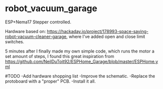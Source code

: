 # robot_vacuum_garage
ESP+Nema17 Stepper controlled.


Hardware based on: https://hackaday.io/project/178993-space-saving-robot-vacuum-cleaner-garage, where I've added open and close limit switches.

5 minutes after I finally made my own simple code, which runs the motor a set amount of steps, I found this great inspiration from https://github.com/NeilDuToit92/ESPHome_Garage/blob/master/ESPHome.yml


#TODO
-Add hardware shopping list
-Improve the schematic.
-Replace the protoboard with a "proper" PCB.
-Install it all.
